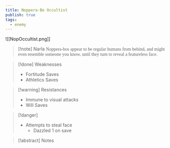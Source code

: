 ```yaml
---
title: Noppera-Bo Occultist
publish: true
tags:
  - enemy
---
```


![[NopOccultist.png]]
> [!note] Narla
> <span style="font-family: 'Lucida Handwriting'; font-optical-sizing: auto; font-style: normal; word-break: break-word;">Noppera-bos appear to be regular humans from behind, and might even resemble someone you know, until they turn to reveal a featureless face.<span/>

> [!done] Weaknesses
> - Fortitude Saves
> - Athletics Saves

> [!warning] Resistances
> - Immune to visual attacks
> - Will Saves

> [!danger]
> - Attempts to steal face
> 	- Dazzled 1 on save

> [!abstract] Notes
